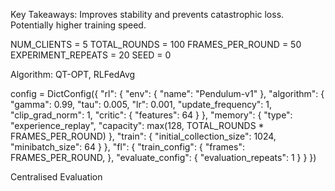 Key Takeaways: Improves stability and prevents catastrophic loss. Potentially higher training speed.

NUM_CLIENTS = 5
TOTAL_ROUNDS = 100
FRAMES_PER_ROUND = 50
EXPERIMENT_REPEATS = 20
SEED = 0

Algorithm:
QT-OPT, RLFedAvg

config = DictConfig({
    "rl": {
        "env": {
            "name": "Pendulum-v1"
        },
        "algorithm": {
            "gamma": 0.99,
            "tau": 0.005,
            "lr": 0.001,
            "update_frequency": 1,
            "clip_grad_norm": 1,
            "critic": {
                "features": 64
            }
        },
        "memory": {
            "type": "experience_replay",
            "capacity": max(128, TOTAL_ROUNDS * FRAMES_PER_ROUND)
        },
        "train": {
            "initial_collection_size": 1024,
            "minibatch_size": 64
        }
    },
    "fl": {
        "train_config": {
            "frames": FRAMES_PER_ROUND,
        },
        "evaluate_config": {
            "evaluation_repeats": 1
        }
    }
})

Centralised Evaluation
